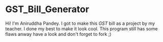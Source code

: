 # GST_Bill_Generator
Hi! I'm Aniruddha Pandey. I got to make this *GST* bill as a project by my teacher. I done my best to make it look cool. This program still has some flaws anway have a look and don't forget to fork ;)
